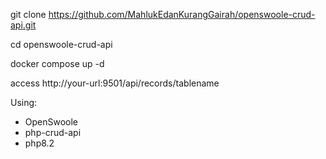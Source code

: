 git clone https://github.com/MahlukEdanKurangGairah/openswoole-crud-api.git

cd openswoole-crud-api

docker compose up -d

access http://your-url:9501/api/records/tablename

Using:
- OpenSwoole
- php-crud-api
- php8.2
